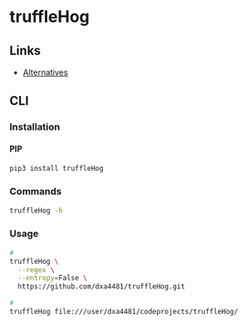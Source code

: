 # truffleHog

## Links

- [Alternatives](/alternatives.md#code-secrets)

## CLI

### Installation

#### PIP

```sh
pip3 install truffleHog
```

### Commands

```sh
truffleHog -h
```

### Usage

```sh
#
truffleHog \
  --regex \
  --entropy=False \
  https://github.com/dxa4481/truffleHog.git

#
truffleHog file:///user/dxa4481/codeprojects/truffleHog/
```
